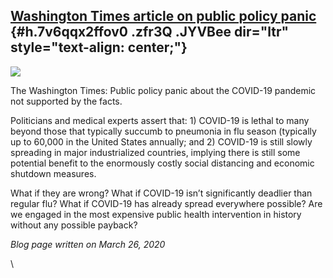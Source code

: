 
[Washington Times article on public policy panic](https://www.google.com/url?q=https%3A%2F%2Fbit.ly%2F2Vlj93v&sa=D&sntz=1&usg=AFQjCNEOQExdjKg9VpdN7VfO5-7wdUh9SQ) {#h.7v6qqx2ffov0 .zfr3Q .JYVBee dir="ltr" style="text-align: center;"}
-----------------------------------------------------------------------------------------------------------------------------------------------------------------

[![](https://lh4.googleusercontent.com/9MOycFUEixHNNl1KiYAAv0frvXyvA57szQH_nbXOEVzb-MdVkQpynB40BDBpUBcwX5EmLw2ZFxpe2rNgYYTkEwDqjnRgz8Jax48bxSnTCuX7sB6LLQMH=w1280)](https://www.google.com/url?q=https%3A%2F%2Fredcap.med.usc.edu%2Fsurveys%2F%3Fs%3DJ7KEL4YTKT&sa=D&sntz=1&usg=AFQjCNGgmJPVlIxKzdq9Pd16K5HC0kstRQ)

The Washington Times: Public policy panic about the COVID-19 pandemic
not supported by the facts.

Politicians and medical experts assert that: 1) COVID-19 is lethal to
many beyond those that typically succumb to pneumonia in flu season
(typically up to 60,000 in the United States annually; and 2) COVID-19
is still slowly spreading in major industrialized countries, implying
there is still some potential benefit to the enormously costly social
distancing and economic shutdown measures.

What if they are wrong? What if COVID-19 isn’t significantly deadlier
than regular flu? What if COVID-19 has already spread everywhere
possible? Are we engaged in the most expensive public health
intervention in history without any possible payback?

*Blog page written on March 26, 2020*

\
